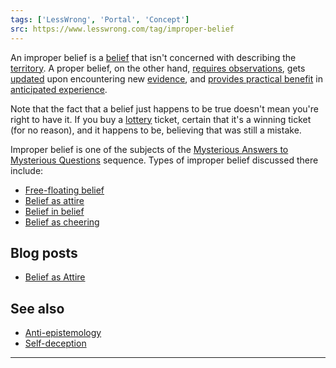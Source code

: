 ```yaml
---
tags: ['LessWrong', 'Portal', 'Concept']
src: https://www.lesswrong.com/tag/improper-belief
---
```


An improper belief is a [belief](https://www.lesswrong.com/tag/belief) that isn't concerned with describing the [territory](https://wiki.lesswrong.com/wiki/territory). A proper belief, on the other hand, [requires observations](https://www.lesswrong.com/tag/beliefs-require-observations), gets [updated](https://www.lesswrong.com/tag/belief-update) upon encountering new [evidence](https://www.lesswrong.com/tag/evidence), and [provides practical benefit](https://wiki.lesswrong.com/wiki/beliefs_pay_rent) in [anticipated experience](https://www.lesswrong.com/tag/technical-explanation).

Note that the fact that a belief just happens to be true doesn't mean you're right to have it. If you buy a [lottery](https://www.lesswrong.com/tag/lottery) ticket, certain that it's a winning ticket (for no reason), and it happens to be, believing that was still a mistake.

Improper belief is one of the subjects of the [Mysterious Answers to Mysterious Questions](https://www.lesswrong.com/tag/mysterious-answers-to-mysterious-questions) sequence. Types of improper belief discussed there include:

- [Free-floating belief](https://www.lesswrong.com/tag/free-floating-belief)
- [Belief as attire](https://wiki.lesswrong.com/wiki/Belief_as_attire)
- [Belief in belief](https://www.lesswrong.com/tag/belief-in-belief)
- [Belief as cheering](https://wiki.lesswrong.com/wiki/Belief_as_cheering)

## Blog posts
- [Belief as Attire](http://lesswrong.com/lw/i7/belief_as_attire/)

## See also
- [Anti-epistemology](https://www.lesswrong.com/tag/anti-epistemology)
- [Self-deception](https://www.lesswrong.com/tag/self-deception)





---

